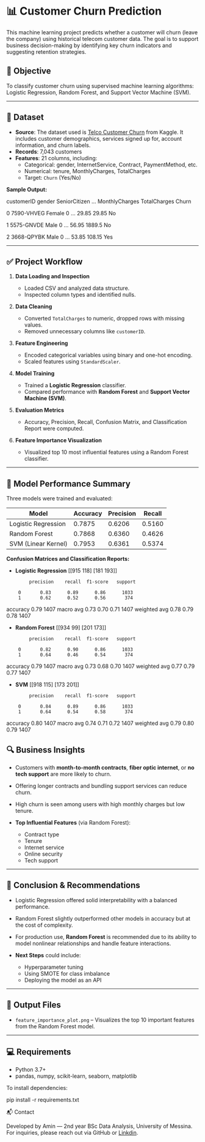 # 📊 Customer Churn Prediction

This machine learning project predicts whether a customer will churn (leave the company) using historical telecom customer data. The goal is to support business decision-making by identifying key churn indicators and suggesting retention strategies.

## 🧠 Objective
To classify customer churn using supervised machine learning algorithms: Logistic Regression, Random Forest, and Support Vector Machine (SVM).

---

## 📁 Dataset

- **Source**: The dataset used is [Telco Customer Churn](https://www.kaggle.com/datasets/blastchar/telco-customer-churn) from Kaggle. It includes customer demographics, services signed up for, account information, and churn labels.
- **Records**: 7,043 customers
- **Features**: 21 columns, including:
  - Categorical: gender, InternetService, Contract, PaymentMethod, etc.
  - Numerical: tenure, MonthlyCharges, TotalCharges
  - Target: `Churn` (Yes/No)

**Sample Output:**

customerID gender SeniorCitizen ... MonthlyCharges TotalCharges Churn

0 7590-VHVEG Female 0 ... 29.85 29.85 No

1 5575-GNVDE Male 0 ... 56.95 1889.5 No

2 3668-QPYBK Male 0 ... 53.85 108.15 Yes


---

## ✅ Project Workflow

1. **Data Loading and Inspection**  
   - Loaded CSV and analyzed data structure.
   - Inspected column types and identified nulls.

2. **Data Cleaning**  
   - Converted `TotalCharges` to numeric, dropped rows with missing values.
   - Removed unnecessary columns like `customerID`.

3. **Feature Engineering**  
   - Encoded categorical variables using binary and one-hot encoding.
   - Scaled features using `StandardScaler`.

4. **Model Training**  
   - Trained a **Logistic Regression** classifier.
   - Compared performance with **Random Forest** and **Support Vector Machine (SVM)**.

5. **Evaluation Metrics**  
   - Accuracy, Precision, Recall, Confusion Matrix, and Classification Report were computed.

6. **Feature Importance Visualization**  
   - Visualized top 10 most influential features using a Random Forest classifier.

---

## 🧪 Model Performance Summary

Three models were trained and evaluated:

| Model               | Accuracy | Precision | Recall |
|--------------------|----------|-----------|--------|
| Logistic Regression| 0.7875   | 0.6206    | 0.5160 |
| Random Forest       | 0.7868   | 0.6360    | 0.4626 |
| SVM (Linear Kernel) | 0.7953   | 0.6361    | 0.5374 |

**Confusion Matrices and Classification Reports:**

- **Logistic Regression**
[[915 118]
[181 193]]

           precision    recall  f1-score   support

       0       0.83      0.89      0.86      1033
       1       0.62      0.52      0.56       374

accuracy                           0.79      1407
macro avg 0.73 0.70 0.71 1407
weighted avg 0.78 0.79 0.78 1407

- **Random Forest**
[[934 99]
[201 173]]

           precision    recall  f1-score   support

       0       0.82      0.90      0.86      1033
       1       0.64      0.46      0.54       374

accuracy                           0.79      1407
macro avg 0.73 0.68 0.70 1407
weighted avg 0.77 0.79 0.77 1407

- **SVM**
[[918 115]
[173 201]]

           precision    recall  f1-score   support

       0       0.84      0.89      0.86      1033
       1       0.64      0.54      0.58       374

accuracy                           0.80      1407
macro avg 0.74 0.71 0.72 1407
weighted avg 0.79 0.80 0.79 1407

## 🔍 Business Insights

- Customers with **month-to-month contracts**, **fiber optic internet**, or **no tech support** are more likely to churn.
- Offering longer contracts and bundling support services can reduce churn.
- High churn is seen among users with high monthly charges but low tenure.
  
- **Top Influential Features** (via Random Forest):
  
  - Contract type
  - Tenure
  - Internet service
  - Online security
  - Tech support

---

## 📌 Conclusion & Recommendations

- Logistic Regression offered solid interpretability with a balanced performance.
- Random Forest slightly outperformed other models in accuracy but at the cost of complexity.
- For production use, **Random Forest** is recommended due to its ability to model nonlinear relationships and handle feature interactions.

- **Next Steps** could include:

   - Hyperparameter tuning
  - Using SMOTE for class imbalance
  - Deploying the model as an API

---

## 💾 Output Files

- `feature_importance_plot.png` – Visualizes the top 10 important features from the Random Forest model.

---

## 💻 Requirements

- Python 3.7+
- pandas, numpy, scikit-learn, seaborn, matplotlib

To install dependencies:

pip install -r requirements.txt

📬 Contact

Developed by Amin — 2nd year BSc Data Analysis, University of Messina.
For inquiries, please reach out via GitHub or [Linkdin](https://www.linkedin.com/in/mohammadamin-jahanimajd-481b6033a/).
